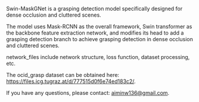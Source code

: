 Swin-MaskGNet is a grasping detection model specifically designed for dense occlusion and cluttered scenes.

The model uses Mask-RCNN as the overall framework, Swin transformer as the backbone feature extraction network, and modifies its head to add a grasping detection branch to achieve grasping detection in dense occlusion and cluttered scenes.

network_files include network structure, loss function, dataset processing, etc.

The ocid_grasp dataset can be obtained here: https://files.icg.tugraz.at/d/777515d0f6e74ed183c2/.

If you have any questions, please contact: aiminw136@gmail.com.
